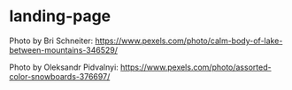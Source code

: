 # landing-page

Photo by Bri Schneiter: https://www.pexels.com/photo/calm-body-of-lake-between-mountains-346529/

Photo by Oleksandr Pidvalnyi: https://www.pexels.com/photo/assorted-color-snowboards-376697/